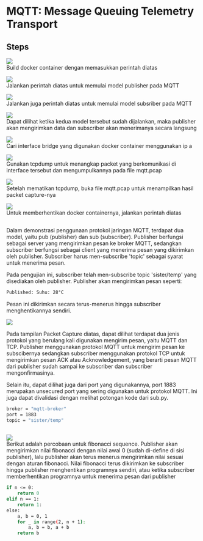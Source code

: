 # MQTT: Message Queuing Telemetry Transport

## Steps
<img src="https://media4.giphy.com/media/v1.Y2lkPTc5MGI3NjExbjRlOTZycGttbHZnY2p4azdzaW1ibHVsam0zYjNjZjhtcGVldnI1OSZlcD12MV9pbnRlcm5hbF9naWZfYnlfaWQmY3Q9Zw/IugLOTjmYCtDtgSZ5B/giphy.gif"><br>
Build docker container dengan memasukkan perintah diatas

<img src="https://media0.giphy.com/media/v1.Y2lkPTc5MGI3NjExNDVheWFyYWF1NHJ1YXgyZzZ5a2l1cTR2dWhqb2tsdG5sOXoxZDgzeCZlcD12MV9pbnRlcm5hbF9naWZfYnlfaWQmY3Q9Zw/ecL0JUrEA0ryDXBqW2/giphy.gif"><br>
Jalankan perintah diatas untuk memulai model publisher pada MQTT

<img src="https://media3.giphy.com/media/v1.Y2lkPTc5MGI3NjExd2tsM3VsaGdmZHlqdWN0YjBib3J1aDk4c2Ezb2UzYjZpMXV1NTdpeCZlcD12MV9pbnRlcm5hbF9naWZfYnlfaWQmY3Q9Zw/x6Of5tmP4lRz1EJ1Ft/giphy.gif"><br>
Jalankan juga perintah diatas untuk memulai model subsriber pada MQTT

<img src="https://media4.giphy.com/media/v1.Y2lkPTc5MGI3NjExdTl1Z2h6OG1oMTBmNHdpcnk4NXJ0aGNhZnY3cmprd2lrYWU2OHB4ciZlcD12MV9pbnRlcm5hbF9naWZfYnlfaWQmY3Q9Zw/ILMVOeRny9LTHUv5gs/giphy.gif"><br>
Dapat dilihat ketika kedua model tersebut sudah dijalankan, maka publisher akan mengirimkan data dan subscriber akan menerimanya secara langsung

<img src="https://media0.giphy.com/media/v1.Y2lkPTc5MGI3NjExM2IwMDBnYWxpNTcxOGZtZ3RjMTZkN3NoZmYybm0wbWVybjhuaDRmMyZlcD12MV9pbnRlcm5hbF9naWZfYnlfaWQmY3Q9Zw/wimoOMN0yA9owrp2Zs/giphy.gif"><br>
Cari interface bridge yang digunakan docker container menggunakan ip a

<img src="https://media0.giphy.com/media/v1.Y2lkPTc5MGI3NjExcmdmbHhmZDk4N3oybnZlMGp1cDdoaHA1dHk5MHNwY29kdmFtYTdnYyZlcD12MV9pbnRlcm5hbF9naWZfYnlfaWQmY3Q9Zw/dRq7nKA8k4hEZVpgfa/giphy.gif"><br>
Gunakan tcpdump untuk menangkap packet yang berkomunikasi di interface tersebut dan mengumpulkannya pada file mqtt.pcap

<img src="https://media3.giphy.com/media/v1.Y2lkPTc5MGI3NjExcTNieTloZDg0a2dqcDBrY2hlZ3lrbDl0YTc5cnU1cms0aWJkYmdzNyZlcD12MV9pbnRlcm5hbF9naWZfYnlfaWQmY3Q9Zw/T3D6Iol1umHxLj1CKE/giphy.gif"><br>
Setelah mematikan tcpdump, buka file mqtt.pcap untuk menampilkan hasil packet capture-nya

<img src="https://media3.giphy.com/media/v1.Y2lkPTc5MGI3NjExeXQ0M2g0ZHFrcGdyYjUwOWtjYWY0ajQ5cGxndGZnNnB0OHZ3ZDZ4ZyZlcD12MV9pbnRlcm5hbF9naWZfYnlfaWQmY3Q9Zw/mlAznb0Ae7pzlWIYLe/giphy.gif"><br>
Untuk memberhentikan docker containernya, jalankan perintah diatas

##
Dalam demonstrasi penggunaan protokol jaringan MQTT, terdapat dua model, yaitu pub (publisher) dan sub (subscriber). Publisher berfungsi sebagai server yang mengirimkan pesan ke broker MQTT, sedangkan subscriber berfungsi sebagai client yang menerima pesan yang dikirimkan oleh publisher. Subscriber harus men-subscribe 'topic' sebagai syarat untuk menerima pesan.

Pada pengujian ini, subscriber telah men-subscribe topic 'sister/temp' yang disediakan oleh publisher. Publisher akan mengirimkan pesan seperti:

```bash
Published: Suhu: 28°C
```

Pesan ini dikirimkan secara terus-menerus hingga subscriber menghentikannya sendiri. 

<img src="https://i.imgur.com/07FVBDv.png"><br>

Pada tampilan Packet Capture diatas, dapat dilihat terdapat dua jenis protokol yang berulang kali digunakan mengirim pesan, yaitu MQTT dan TCP. Publisher menggunakan protokol MQTT untuk mengirim pesan ke subscibernya sedangkan subscriber menggunakan protokol TCP untuk mengirimkan pesan ACK atau Acknowledgement, yang berarti pesan MQTT dari publisher sudah sampai ke subscriber dan subscriber mengonfirmasinya.

Selain itu, dapat dilihat juga dari port yang digunakannya, port 1883 merupakan unsecured port yang sering digunakan untuk protokol MQTT. Ini juga dapat divalidasi dengan melihat potongan kode dari sub.py.

```bash
broker = "mqtt-broker"
port = 1883
topic = "sister/temp"
```

##

<image src="https://media4.giphy.com/media/v1.Y2lkPTc5MGI3NjExaGw2eXJ5eXpiNXNraGs1Y2R2eGlvOWcweXd6M3FmcnU5YnZhMzF6cSZlcD12MV9pbnRlcm5hbF9naWZfYnlfaWQmY3Q9Zw/4w3vFYboLKB1n3X22V/giphy.gif"><br>
Berikut adalah percobaan untuk fibonacci sequence. Publisher akan mengirimkan nilai fibonacci dengan nilai awal 0 (sudah di-define di sisi publisher), lalu publisher akan terus menerus mengirimkan nilai sesuai dengan aturan fibonacci. Nilai fibonacci terus dikirimkan ke subscriber hingga publisher menghentikan programnya sendiri, atau ketika subscriber memberhentikan programnya untuk menerima pesan dari publisher
```bash
if n <= 0:
    return 0
elif n == 1:
    return 1:
else:
    a, b = 0, 1
    for _ in range(2, n + 1):
        a, b = b, a + b
    return b
```